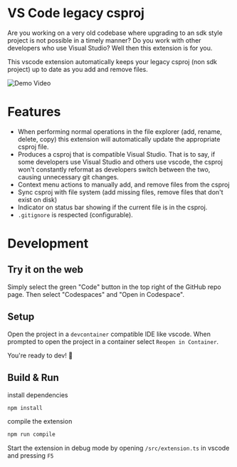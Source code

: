 # VS Code legacy csproj

Are you working on a very old codebase where upgrading to an sdk style project is not possible in a timely manner?
Do you work with other developers who use Visual Studio? Well then this extension is for you.

This vscode extension automatically keeps your legacy csproj (non sdk project) up to date as you add and remove files.

![Demo Video](./doc/readme-video.gif)

# Features

- When performing normal operations in the file explorer (add, rename, delete, copy) this extension will automatically update the appropriate csproj file.
- Produces a csproj that is compatible Visual Studio. That is
  to say, if some developers use Visual Studio and others use vscode, the csproj won't constantly reformat
  as developers switch between the two, causing unnecessary git changes.
- Context menu actions to manually add, and remove files from the csproj
- Sync csproj with file system (add missing files, remove files that don't exist on disk)
- Indicator on status bar showing if the current file is in the csproj.
- `.gitignore` is respected (configurable).

# Development

## Try it on the web

Simply select the green "Code" button in the top right of the GitHub repo page.
Then select "Codespaces" and "Open in Codespace".

## Setup

Open the project in a `devcontainer` compatible IDE like vscode.
When prompted to open the project in a container select `Reopen in Container`.

You're ready to dev! 🎉

## Build & Run

install dependencies

```bash
npm install
```

compile the extension

```bash
npm run compile
```

Start the extension in debug mode by opening `/src/extension.ts` in vscode and pressing `F5`

